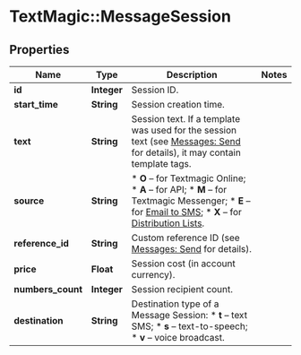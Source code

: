 # TextMagic::MessageSession

## Properties
Name | Type | Description | Notes
------------ | ------------- | ------------- | -------------
**id** | **Integer** | Session ID. | 
**start_time** | **String** | Session creation time. | 
**text** | **String** | Session text. If a template was used for the session text (see [Messages: Send](https://docs.textmagic.com/#tag/Outbound-Messages) for details), it may contain template tags.  | 
**source** | **String** | *   **O** – for Textmagic Online; *   **A** – for API; *   **M** – for Textmagic Messenger; *   **E** – for [Email to SMS](https://docs.textmagic.com/#tag/Send-Email-to-SMS); *   **X** – for [Distribution Lists](https://docs.textmagic.com/#tag/Distribution-Lists).  | 
**reference_id** | **String** | Custom reference ID (see [Messages: Send](https://docs.textmagic.com/#tag/Send-Email-to-SMS) for details).  | 
**price** | **Float** | Session cost (in account currency). | 
**numbers_count** | **Integer** | Session recipient count. | 
**destination** | **String** | Destination type of a Message Session: * **t** – text SMS; * **s** – text-to-speech; * **v** – voice broadcast.  | 


